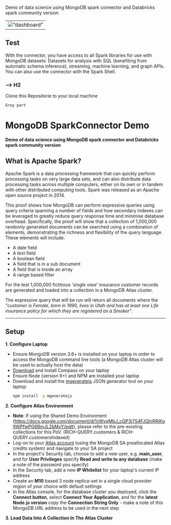 
Demo of data science using MongoDB spark connector and Databricks spark community version
<table><tr><td><img src=“application/public/images/vod.png” alt=“dashboard” height=“400”></td></tr></table>

## Test
With the connector, you have access to all Spark libraries for use with MongoDB datasets: Datasets for analysis with SQL (benefiting from automatic schema inference), streaming, machine learning, and graph APIs. You can also use the connector with the Spark Shell.

### --> H2
Clone this Repositorie to your local machine
```
Grey part
```

# MongoDB SparkConnector Demo

__Demo of data science using MongoDB spark connector and Databricks spark community version__


## What is Apache Spark?

Apache Spark is a data processing framework that can quickly perform processing tasks on very large data sets, and can also distribute data processing tasks across multiple computers, either on its own or in tandem with other distributed computing tools. Spark was released as an Apache open source project in 2014.

This proof shows how MongoDB can perform expressive queries using query criteria spanning a number of fields and how secondary indexes can be leveraged to greatly reduce query response time and minimise database overhead. Specifically, the proof will show that a collection of 1,000,000 randomly generated documents can be searched using a combination of elements, demonstrating the richness and flexibility of the query language. These elements will include:

* A date field
* A text field
* A boolean field
* A field that is in a sub document
* A field that is inside an array
* A range based filter

For the test 1,000,000 fictitious 'single view' insurance customer records are generated and loaded into a collection in a MongoDB Atlas cluster.

The expressive query that will be run will return all documents where the _"customer is Female, born in 1990, lives in Utah and has at least one Life insurance policy for which they are registered as a Smoker"_.


---
## Setup
__1. Configure Laptop__
* Ensure MongoDB version 3.6+ is installed on your laptop in order to access the MongoDB command line tools (a MongoDB Atlas cluster will be used to actually host the data)
* [Download](https://www.mongodb.com/download-center/compass) and install Compass on your laptop
* Ensure Node (version 6+) and NPM are installed your laptop
* Download and install the [mgeneratejs](https://www.npmjs.com/package/mgeneratejs) JSON generator tool on your laptop
  ```bash
  npm install -g mgeneratejs
  ```

__2. Configure Atlas Environment__
* __Note__: If using the Shared Demo Environment (https://docs.google.com/document/d/1cWyqMbJ_cQP3j7S4FJQhjRRiKq9WPfwPG6BmJL2bMvY/edit), please refer to the pre-existing collections for this PoV. (RICH-QUERY.customers & RICH-QUERY.customersIndexed)
* Log-on to your [Atlas account](http://cloud.mongodb.com) (using the MongoDB SA preallocated Atlas credits system) and navigate to your SA project
* In the project's Security tab, choose to add a new user, e.g. __main_user__, and for __User Privileges__ specify __Read and write to any database__ (make a note of the password you specify)
* In the Security tab, add a new __IP Whitelist__ for your laptop's current IP address
* Create an __M10__ based 3 node replica-set in a single cloud provider region of your choice with default settings
* In the Atlas console, for the database cluster you deployed, click the __Connect button__, select __Connect Your Application__, and for the __latest Node.js version__ copy the __Connection String Only__ - make a note of this MongoDB URL address to be used in the next step

__3. Load Data Into A Collection In The Atlas Cluster__
